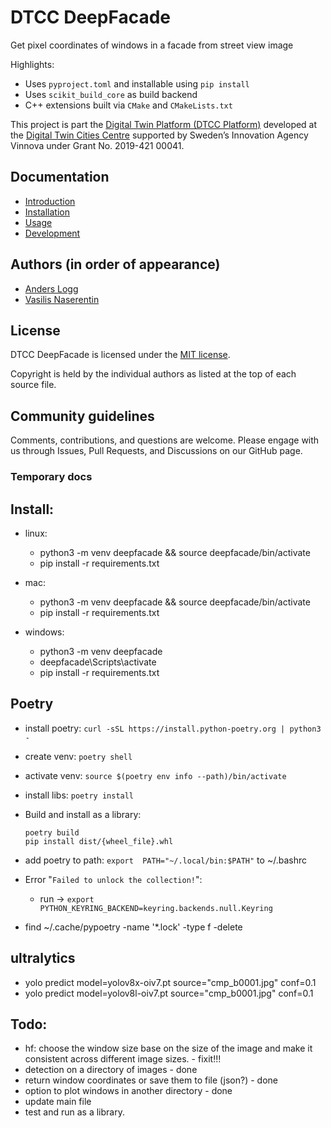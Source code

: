 # DTCC DeepFacade

Get pixel coordinates of windows in a facade from street view image

Highlights:

* Uses `pyproject.toml` and installable using `pip install`
* Uses `scikit_build_core` as build backend
* C++ extensions built via `CMake` and `CMakeLists.txt`

This project is part the
[Digital Twin Platform (DTCC Platform)](https://gitlab.com/dtcc-platform)
developed at the
[Digital Twin Cities Centre](https://dtcc.chalmers.se/)
supported by Sweden’s Innovation Agency Vinnova under Grant No. 2019-421 00041.

## Documentation

* [Introduction](./docs/introduction.md)
* [Installation](./docs/installation.md)
* [Usage](./docs/usage.md)
* [Development](./docs/development.md)

## Authors (in order of appearance)

* [Anders Logg](http://anders.logg.org)
* [Vasilis Naserentin](https://www.chalmers.se/en/Staff/Pages/vasnas.aspx)

## License

DTCC DeepFacade is licensed under the
[MIT license](https://opensource.org/licenses/MIT).

Copyright is held by the individual authors as listed at the top of
each source file.

## Community guidelines

Comments, contributions, and questions are welcome. Please engage with
us through Issues, Pull Requests, and Discussions on our GitHub page.



### Temporary docs

## Install: 

- linux:
    - python3 -m venv deepfacade && source deepfacade/bin/activate
    - pip install  -r requirements.txt

- mac:
    - python3 -m venv deepfacade && source deepfacade/bin/activate
    - pip install  -r requirements.txt

- windows:
    - python3 -m venv deepfacade
    - deepfacade\Scripts\activate
    - pip install  -r requirements.txt


## Poetry 
- install poetry: `curl -sSL https://install.python-poetry.org | python3 -`
- create venv: `poetry shell`
- activate venv: `source $(poetry env info --path)/bin/activate`
- install libs: `poetry install`
- Build and install as a library:
    ```
    poetry build
    pip install dist/{wheel_file}.whl
    ```
- add poetry to path: `export  PATH="~/.local/bin:$PATH"` to ~/.bashrc
- Error "`Failed to unlock the collection!`": 
    - run -> `export PYTHON_KEYRING_BACKEND=keyring.backends.null.Keyring`

- find ~/.cache/pypoetry -name '*.lock' -type f -delete


## ultralytics
- yolo predict model=yolov8x-oiv7.pt source="cmp_b0001.jpg" conf=0.1
- yolo predict model=yolov8l-oiv7.pt source="cmp_b0001.jpg" conf=0.1

## Todo:
- hf: choose the window size base on the size of the image and make it consistent across different image sizes. - fixit!!!
- detection on a directory of images - done
- return window coordinates or save them to file (json?) - done
- option to plot windows in another directory - done
- update main file
- test and run as a library.

